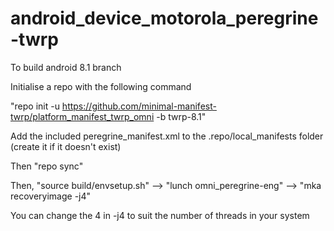 # android_device_motorola_peregrine-twrp
To build android 8.1 branch

Initialise a repo with the following command

"repo init -u https://github.com/minimal-manifest-twrp/platform_manifest_twrp_omni -b twrp-8.1"

Add the included peregrine_manifest.xml to the .repo/local_manifests folder (create it if it doesn't exist)

Then "repo sync"

Then, "source build/envsetup.sh" --> "lunch omni_peregrine-eng" --> "mka recoveryimage -j4"

You can change the 4 in -j4 to suit the number of threads in your system

